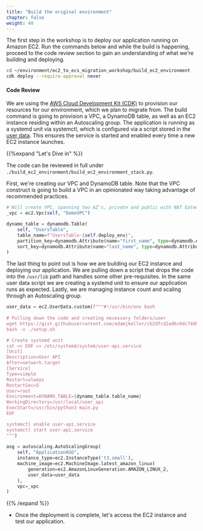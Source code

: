 ```yaml
---
title: "Build the original environment"
chapter: false
weight: 40
---
```


The first step in the workshop is to deploy our application running on Amazon EC2.
Run the commands below and while the build is happening, proceed to the code review section to gain an understanding of what we're building and deploying.

```bash
cd ~/environment/ec2_to_ecs_migration_workshop/build_ec2_environment
cdk deploy --require-approval never
```
 
#### Code Review

We are using the [AWS Cloud Development Kit (CDK)](https://aws.amazon.com/cdk/) to provision our resources for our environment, which we plan to migrate from.
The build command is going to provision a VPC, a DynamoDB table, as well as an EC2 instance residing within an Autoscaling group.
The application is running as a systemd unit via systemctl, which is configured via a script stored in the [user data](https://docs.aws.amazon.com/AWSEC2/latest/UserGuide/user-data.html).
This ensures the service is started and enabled every time a new EC2 instance launches.

{{%expand "Let's Dive in" %}}

The code can be reviewed in full under `./build_ec2_environment/build_ec2_environment_stack.py`.

First, we're creating our VPC and DynamoDB table. 
Note that the VPC construct is going to build a VPC in an opinionated way taking advantage of recommended practices.

```python
# Will create VPC, spanning two AZ's, private and public with NAT Gateways
_vpc = ec2.Vpc(self, "DemoVPC")

dynamo_table = dynamodb.Table(
    self, "UsersTable",
    table_name=f"UsersTable-{self.deploy_env}",
    partition_key=dynamodb.Attribute(name="first_name", type=dynamodb.AttributeType.STRING),
    sort_key=dynamodb.Attribute(name="last_name", type=dynamodb.AttributeType.STRING),
)
```

The last thing to point out is how we are building our EC2 instance and deploying our application.
We are pulling down a script that drops the code into the `/usr/lib` path and handles some other pre-requisites.
In the same user data script we are creating a systemd unit to ensure our application runs as expected.
Lastly, we are managing instance count and scaling through an Autoscaling group.

```python
user_data = ec2.UserData.custom(f"""#!/usr/bin/env bash
        
# Pulling down the code and creating necessary folders/user
wget https://gist.githubusercontent.com/adamjkeller/cb2dfcd2ad6c6dc74d02c83759f2a1c5/raw/93b65f6b11d07574667d636678e7716b805a8097/setup.sh
bash -x ./setup.sh

# Create systemd unit
cat << EOF >> /etc/systemd/system/user-api.service
[Unit]
Description=User API
After=network.target
[Service]
Type=simple
Restart=always
RestartSec=5
User=root
Environment=DYNAMO_TABLE={dynamo_table.table_name}
WorkingDirectory=/usr/local/user_api
ExecStart=/usr/bin/python3 main.py
EOF

systemctl enable user-api.service
systemctl start user-api.service
""")
        
asg = autoscaling.AutoScalingGroup(
    self, "ApplicationASG",
    instance_type=ec2.InstanceType('t3.small'),
    machine_image=ec2.MachineImage.latest_amazon_linux(
        generation=ec2.AmazonLinuxGeneration.AMAZON_LINUX_2,
        user_data=user_data
    ),
    vpc=_vpc
)
```

{{% /expand %}}

- Once the deployment is complete, let's access the EC2 instance and test our application.
